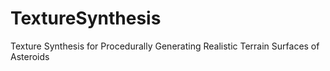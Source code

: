# TextureSynthesis
Texture Synthesis for  Procedurally Generating  Realistic Terrain Surfaces of Asteroids
